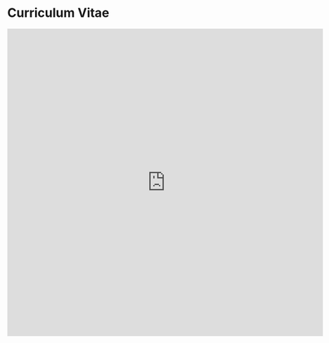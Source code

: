 # Curriculum Vitae
<iframe src="http://docs.google.com/gview?url=https://github.com/oadeniran/CV/blob/main/resume2022.pdf&embedded=true" style="width:718px; height:700px;" frameborder="0"></iframe>
